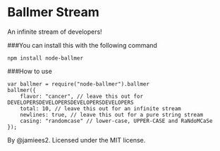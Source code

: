 # Ballmer Stream
An infinite stream of developers!

###You can install this with the following command
```
npm install node-ballmer
```

###How to use
```
var ballmer = require("node-ballmer").ballmer
ballmer({
	flavor: "cancer", // leave this out for DEVELOPERSDEVELOPERSDEVELOPERSDEVELOPERS
	total: 10, // leave this out for an infinite stream
	newlines: true, // leave this out for a pure string stream
	casing: "randomcase" // lower-case, UPPER-CASE and RaNdoMCaSe
});
```

By @jamiees2. Licensed under the MIT license.
